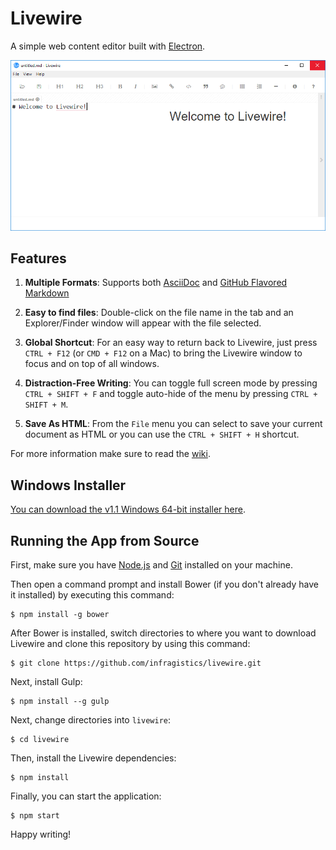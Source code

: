 ﻿# Livewire

A simple web content editor built with [Electron](electron.atom.io).

![Livewire](screenshot.png)

## Features
1. **Multiple Formats**: Supports both [AsciiDoc](http://www.methods.co.nz/asciidoc/) and [GitHub Flavored Markdown](https://help.github.com/articles/github-flavored-markdown/)

2. **Easy to find files**: Double-click on the file name in the tab and an Explorer/Finder window will appear with the file selected.

3. **Global Shortcut**: For an easy way to return back to Livewire, just press `CTRL + F12` (or `CMD + F12` on a Mac) to bring the Livewire window to focus and on top of all windows. 

4. **Distraction-Free Writing**: You can toggle full screen mode by pressing `CTRL + SHIFT + F` and toggle auto-hide of the menu by pressing `CTRL + SHIFT + M`.

5. **Save As HTML**: From the `File` menu you can select to save your current document as HTML or you can use the `CTRL + SHIFT + H` shortcut.

For more information make sure to read the [wiki](https://github.com/craigshoemaker/livewire/wiki).

		  
## Windows Installer		
 
 [You can download the v1.1 Windows 64-bit installer here](http://download.infragistics.com/users/livewire/Livewire-1.1-win-64.msi).

## Running the App from Source

First, make sure you have [Node.js](https://nodejs.org/) and [Git](https://git-scm.com/downloads) installed on your machine.

Then open a command prompt and install Bower (if you don't already have it installed) by executing this command:

    $ npm install -g bower

After Bower is installed, switch directories to where you want to download Livewire and clone this repository by using this command:

    $ git clone https://github.com/infragistics/livewire.git
    
Next, install Gulp:

    $ npm install --g gulp
    
Next, change directories into `livewire`:

    $ cd livewire 
    
Then, install the Livewire dependencies:

    $ npm install
    
Finally, you can start the application:
    
    $ npm start
    
Happy writing!
